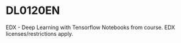 # DL0120EN
EDX - Deep Learning with Tensorflow
Notebooks from course. EDX licenses/restrictions apply.

